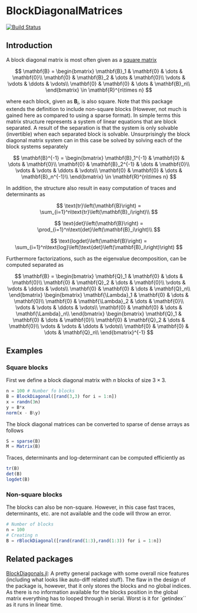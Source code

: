 # BlockDiagonalMatrices

[![Build Status](https://github.com/mipals/BlockDiagonalMatrices.jl/actions/workflows/CI.yml/badge.svg?branch=main)](https://github.com/mipals/BlockDiagonalMatrices.jl/actions/workflows/CI.yml?query=branch%3Amain)


## Introduction
A block diagonal matrix is most often given as a [square matrix](https://en.wikipedia.org/wiki/Block_matrix#Block_diagonal_matrices) 

$$
\mathbf{B} = 
\begin{bmatrix}
    \mathbf{B}_1 & \mathbf{0} & \dots & \mathbf{0}\\
    \mathbf{0}   & \mathbf{B}_2 & \dots & \mathbf{0}\\
    \vdots       & \vdots & \ddots & \vdots\\
    \mathbf{0}   & \mathbf{0} & \dots & \mathbf{B}_n\\
\end{bmatrix} \in \mathbf{R}^{n\times n}
$$

where each block, given as $\mathbf{B}_i$, is also square. Note that this package extends the definition to include non-square blocks (However, not much is gained here as compared to using a sparse format). In simple terms this matrix structure represents a system of linear equations that are block separated. A result of the separation is that the system is only solvable (invertible) when each separated block is solvable. Unsurprisingly the block diagonal matrix system can in this case be solved by solving each of the block systems separately

$$
\mathbf{B}^{-1} = 
\begin{bmatrix}
    \mathbf{B}_1^{-1} & \mathbf{0} & \dots & \mathbf{0}\\
    \mathbf{0}   & \mathbf{B}_2^{-1} & \dots & \mathbf{0}\\
    \vdots       & \vdots & \ddots & \vdots\\
    \mathbf{0}   & \mathbf{0} & \dots & \mathbf{B}_n^{-1}\\
\end{bmatrix} \in \mathbf{R}^{n\times n}
$$

In addition, the structure also result in easy computation of traces and determinants as

$$
\text{tr}\left(\mathbf{B}\right) = \sum_{i=1}^n\text{tr}\left(\mathbf{B}_i\right)\\
$$

$$
\text{det}\left(\mathbf{B}\right) = \prod_{i=1}^n\text{det}\left(\mathbf{B}_i\right)\\
$$

$$
\text{logdet}\left(\mathbf{B}\right) = \sum_{i=1}^n\text{log}\left(\text{det}\left(\mathbf{B}_i\right)\right)
$$

Furthermore factorizations, such as the eigenvalue decomposition, can be computed separated as

$$
\mathbf{B} = 
\begin{bmatrix}
    \mathbf{Q}_1 & \mathbf{0} & \dots & \mathbf{0}\\
    \mathbf{0}   & \mathbf{Q}_2 & \dots & \mathbf{0}\\
    \vdots       & \vdots & \ddots & \vdots\\
    \mathbf{0}   & \mathbf{0} & \dots & \mathbf{Q}_n\\
\end{bmatrix}
\begin{bmatrix}
    \mathbf{\Lambda}_1 & \mathbf{0} & \dots & \mathbf{0}\\
    \mathbf{0}   & \mathbf{\Lambda}_2 & \dots & \mathbf{0}\\
    \vdots       & \vdots & \ddots & \vdots\\
    \mathbf{0}   & \mathbf{0} & \dots & \mathbf{\Lambda}_n\\
\end{bmatrix}
\begin{bmatrix}
    \mathbf{Q}_1 & \mathbf{0} & \dots & \mathbf{0}\\
    \mathbf{0}   & \mathbf{Q}_2 & \dots & \mathbf{0}\\
    \vdots       & \vdots & \ddots & \vdots\\
    \mathbf{0}   & \mathbf{0} & \dots & \mathbf{Q}_n\\
\end{bmatrix}^{-1}
$$

## Examples
### Square blocks
First we define a block diagonal matrix with $n$ blocks of size $3\times3$.
```julia
n = 100 # Number fo blocks
B = BlockDiagonal([rand(3,3) for i = 1:n]) 
x = randn(3n)
y = B*x
norm(x - B\y)
```
The block diagonal matrices can be converted to sparse of dense arrays as follows

```julia
S = sparse(B)
M = Matrix(B)
```

Traces, determinants and log-determinant can be computed efficiently as
```julia
tr(B)
det(B)
logdet(B)
```

### Non-square blocks
The blocks can also be non-square. However, in this case fast traces, determinants, etc. are not available and the code will throw an error.
```julia
# Number of blocks
n = 100 
# Creating n
B = rBlockDiagonal([rand(rand(1:3),rand(1:3)) for i = 1:n])
```


## Related packages
[BlockDiagonals.jl](https://github.com/JuliaArrays/BlockDiagonals.jl): A pretty general package with some overall nice features (including what looks like auto-diff related stuff). The flaw in the design of the package is, however, that it only stores the blocks and no global indices. As there is no information available for the blocks position in the global matrix everything has to looped through in serial. Worst is it for `getindex`` as it runs in linear time.
